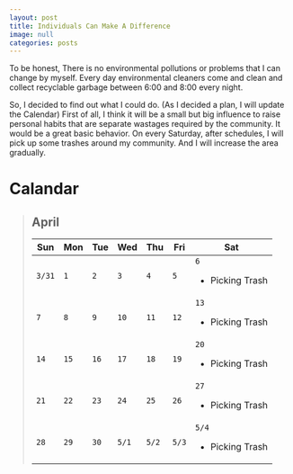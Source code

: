 ```yaml
---
layout: post
title: Individuals Can Make A Difference
image: null
categories: posts
---
```


To be honest, There is no environmental pollutions or problems that I can change by myself.
Every day environmental cleaners come and clean and collect recyclable garbage between 6:00 and 8:00 every night.

So, I decided to find out what I could do.
(As I decided a plan, I will update the Calendar)
First of all, I think it will be a small but big influence to raise personal habits that are separate wastages required by the community.
It would be a great basic behavior.
On every Saturday, after schedules, I will pick up some trashes around my community. And I will increase the area gradually.

# Calandar

> ## April
> 
>|<center>Sun</center>|<center>Mon</center>|<center>Tue</center>|<center>Wed</center>|<center>Thu</center>|<center>Fri</center>|<center>Sat</center>|
>|--------------------|--------------------|--------------------|--------------------|--------------------|--------------------|--------------------|
>|`3/31`<br/>    |`1`<br/>       |`2`<br/>       |`3`<br/>       |`4`<br/>       |`5`<br/>       |`6`<ul><li>Picking Trash</ul>|
>|`7`<br/>       |`8`<br/>       |`9`<br/>       |`10`<br/>      |`11`<br/>      |`12`<br/>      |`13`<ul><li>Picking Trash</ul>|
>|`14`<br/>      |`15`<br/>      |`16`<br/>      |`17`<br/>      |`18`<br/>      |`19`<br/>      |`20`<ul><li>Picking Trash</ul>|
>|`21`<br/>      |`22`<br/>      |`23`<br/>      |`24`<br/>      |`25`<br/>      |`26`<br/>      |`27`<ul><li>Picking Trash</ul>|
>|`28`<br/>      |`29`<br/>      |`30`<br/>      |`5/1`<br/>     |`5/2`<br/>     |`5/3`<br/>     |`5/4`<ul><li>Picking Trash</ul>|
